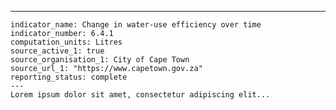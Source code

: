 ---
    indicator_name: Change in water-use efficiency over time
    indicator_number: 6.4.1
    computation_units: Litres
    source_active_1: true
    source_organisation_1: City of Cape Town
    source_url_1: "https://www.capetown.gov.za"
    reporting_status: complete
    ---
    Lorem ipsum dolor sit amet, consectetur adipiscing elit...
